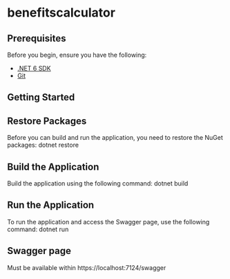 # benefitscalculator

## Prerequisites

Before you begin, ensure you have the following:

- [.NET 6 SDK](https://dotnet.microsoft.com/download/dotnet/6.0)
- [Git](https://git-scm.com/)

## Getting Started
## Restore Packages
Before you can build and run the application, you need to restore the NuGet packages:
dotnet restore

## Build the Application
Build the application using the following command:
dotnet build

## Run the Application
To run the application and access the Swagger page, use the following command:
dotnet run

## Swagger page 
Must be available within https://localhost:7124/swagger
